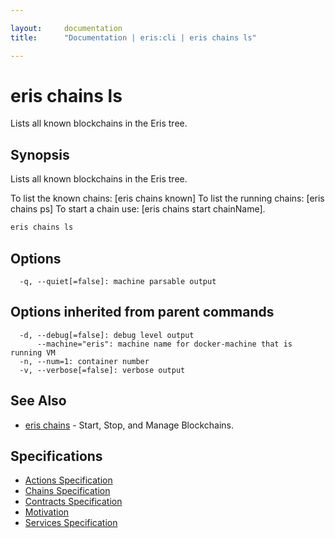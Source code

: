 ```yaml
---

layout:     documentation
title:      "Documentation | eris:cli | eris chains ls"

---
```


# eris chains ls

Lists all known blockchains in the Eris tree.

## Synopsis

Lists all known blockchains in the Eris tree.

To list the known chains: [eris chains known]
To list the running chains: [eris chains ps]
To start a chain use: [eris chains start chainName].


```bash
eris chains ls
```

## Options

```
  -q, --quiet[=false]: machine parsable output
```

## Options inherited from parent commands

```
  -d, --debug[=false]: debug level output
      --machine="eris": machine name for docker-machine that is running VM
  -n, --num=1: container number
  -v, --verbose[=false]: verbose output
```

## See Also

* [eris chains](https://docs.erisindustries.com/documentation/eris-cli/0.10.3/eris_chains/)	 - Start, Stop, and Manage Blockchains.

## Specifications

* [Actions Specification](https://docs.erisindustries.com/documentation/eris-cli/0.10.3/actions_specification/)
* [Chains Specification](https://docs.erisindustries.com/documentation/eris-cli/0.10.3/chains_specification/)
* [Contracts Specification](https://docs.erisindustries.com/documentation/eris-cli/0.10.3/contracts_specification/)
* [Motivation](https://docs.erisindustries.com/documentation/eris-cli/0.10.3/motivation/)
* [Services Specification](https://docs.erisindustries.com/documentation/eris-cli/0.10.3/services_specification/)

